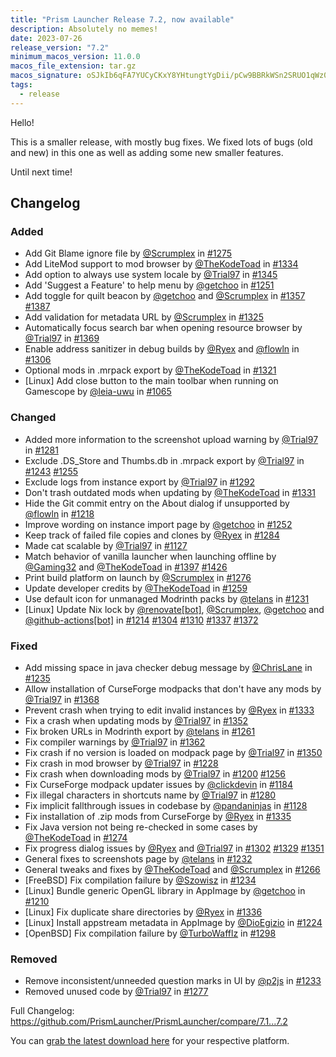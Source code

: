 ```yaml
---
title: "Prism Launcher Release 7.2, now available"
description: Absolutely no memes!
date: 2023-07-26
release_version: "7.2"
minimum_macos_version: 11.0.0
macos_file_extension: tar.gz
macos_signature: oSJkIb6qFA7YUCyCKxY8YHtungtYgDii/pCw9BBRkWSn2SRUO1qWz0spuhW3N4bpsE54p7H0LOYW0iHWqBleBg==
tags:
  - release
---
```


Hello!

This is a smaller release, with mostly bug fixes. We fixed lots of bugs (old and new) in this one as well as adding some new smaller features.

Until next time!

## Changelog

### Added

- Add Git Blame ignore file by [@Scrumplex](https://github.com/Scrumplex) in [#1275](https://github.com/PrismLauncher/PrismLauncher/pull/1275)
- Add LiteMod support to mod browser by [@TheKodeToad](https://github.com/TheKodeToad) in [#1334](https://github.com/PrismLauncher/PrismLauncher/pull/1334)
- Add option to always use system locale by [@Trial97](https://github.com/Trial97) in [#1345](https://github.com/PrismLauncher/PrismLauncher/pull/1345)
- Add 'Suggest a Feature' to help menu by [@getchoo](https://github.com/getchoo) in [#1251](https://github.com/PrismLauncher/PrismLauncher/pull/1251)
- Add toggle for quilt beacon by [@getchoo](https://github.com/getchoo) and [@Scrumplex](https://github.com/Scrumplex) in [#1357](https://github.com/PrismLauncher/PrismLauncher/pull/1357) [#1387](https://github.com/PrismLauncher/PrismLauncher/pull/1387)
- Add validation for metadata URL by [@Scrumplex](https://github.com/Scrumplex) in [#1325](https://github.com/PrismLauncher/PrismLauncher/pull/1325)
- Automatically focus search bar when opening resource browser by [@Trial97](https://github.com/Trial97) in [#1369](https://github.com/PrismLauncher/PrismLauncher/pull/1369)
- Enable address sanitizer in debug builds by [@Ryex](https://github.com/Ryex) and [@flowln](https://github.com/flowln) in [#1306](https://github.com/PrismLauncher/PrismLauncher/pull/1306)
- Optional mods in .mrpack export by [@TheKodeToad](https://github.com/TheKodeToad) in [#1321](https://github.com/PrismLauncher/PrismLauncher/pull/1321)
- [Linux] Add close button to the main toolbar when running on Gamescope by [@leia-uwu](https://github.com/leia-uwu) in [#1065](https://github.com/PrismLauncher/PrismLauncher/pull/1065)

### Changed

- Added more information to the screenshot upload warning by [@Trial97](https://github.com/Trial97) in [#1281](https://github.com/PrismLauncher/PrismLauncher/pull/1281)
- Exclude .DS_Store and Thumbs.db in .mrpack export by [@Trial97](https://github.com/Trial97) in [#1243](https://github.com/PrismLauncher/PrismLauncher/pull/1243) [#1255](https://github.com/PrismLauncher/PrismLauncher/pull/1255)
- Exclude logs from instance export by [@Trial97](https://github.com/Trial97) in [#1292](https://github.com/PrismLauncher/PrismLauncher/pull/1292)
- Don't trash outdated mods when updating by [@TheKodeToad](https://github.com/TheKodeToad) in [#1331](https://github.com/PrismLauncher/PrismLauncher/pull/1331)
- Hide the Git commit entry on the About dialog if unsupported by [@flowln](https://github.com/flowln) in [#1218](https://github.com/PrismLauncher/PrismLauncher/pull/1218)
- Improve wording on instance import page by [@getchoo](https://github.com/getchoo) in [#1252](https://github.com/PrismLauncher/PrismLauncher/pull/1252)
- Keep track of failed file copies and clones by [@Ryex](https://github.com/Ryex) in [#1284](https://github.com/PrismLauncher/PrismLauncher/pull/1284)
- Made cat scalable by [@Trial97](https://github.com/Trial97) in [#1127](https://github.com/PrismLauncher/PrismLauncher/pull/1127)
- Match behavior of vanilla launcher when launching offline by [@Gaming32](https://github.com/Gaming32) and [@TheKodeToad](https://github.com/TheKodeToad) in [#1397](https://github.com/PrismLauncher/PrismLauncher/pull/1397) [#1426](https://github.com/PrismLauncher/PrismLauncher/pull/1426)
- Print build platform on launch by [@Scrumplex](https://github.com/Scrumplex) in [#1276](https://github.com/PrismLauncher/PrismLauncher/pull/1276)
- Update developer credits by [@TheKodeToad](https://github.com/TheKodeToad) in [#1259](https://github.com/PrismLauncher/PrismLauncher/pull/1259)
- Use default icon for unmanaged Modrinth packs by [@telans](https://github.com/telans) in [#1231](https://github.com/PrismLauncher/PrismLauncher/pull/1231)
- [Linux] Update Nix lock by [@renovate[bot]](https://github.com/renovate[bot]), [@Scrumplex](https://github.com/Scrumplex), [@getchoo](https://github.com/getchoo) and [@github-actions[bot]](https://github.com/github-actions[bot]) in [#1214](https://github.com/PrismLauncher/PrismLauncher/pull/1214) [#1304](https://github.com/PrismLauncher/PrismLauncher/pull/1304) [#1310](https://github.com/PrismLauncher/PrismLauncher/pull/1310) [#1337](https://github.com/PrismLauncher/PrismLauncher/pull/1337) [#1372](https://github.com/PrismLauncher/PrismLauncher/pull/1372)

### Fixed

- Add missing space in java checker debug message by [@ChrisLane](https://github.com/ChrisLane) in [#1235](https://github.com/PrismLauncher/PrismLauncher/pull/1235)
- Allow installation of CurseForge modpacks that don't have any mods by [@Trial97](https://github.com/Trial97) in [#1368](https://github.com/PrismLauncher/PrismLauncher/pull/1368)
- Prevent crash when trying to edit invalid instances by [@Ryex](https://github.com/Ryex) in [#1333](https://github.com/PrismLauncher/PrismLauncher/pull/1333)
- Fix a crash when updating mods by [@Trial97](https://github.com/Trial97) in [#1352](https://github.com/PrismLauncher/PrismLauncher/pull/1352)
- Fix broken URLs in Modrinth export by [@telans](https://github.com/telans) in [#1261](https://github.com/PrismLauncher/PrismLauncher/pull/1261)
- Fix compiler warnings by [@Trial97](https://github.com/Trial97) in [#1362](https://github.com/PrismLauncher/PrismLauncher/pull/1362)
- Fix crash if no version is loaded on modpack page by [@Trial97](https://github.com/Trial97) in [#1350](https://github.com/PrismLauncher/PrismLauncher/pull/1350)
- Fix crash in mod browser by [@Trial97](https://github.com/Trial97) in [#1228](https://github.com/PrismLauncher/PrismLauncher/pull/1228)
- Fix crash when downloading mods by [@Trial97](https://github.com/Trial97) in [#1200](https://github.com/PrismLauncher/PrismLauncher/pull/1200) [#1256](https://github.com/PrismLauncher/PrismLauncher/pull/1256)
- Fix CurseForge modpack updater issues by [@clickdevin](https://github.com/clickdevin) in [#1184](https://github.com/PrismLauncher/PrismLauncher/pull/1184)
- Fix illegal characters in shortcuts name by [@Trial97](https://github.com/Trial97) in [#1280](https://github.com/PrismLauncher/PrismLauncher/pull/1280)
- Fix implicit fallthrough issues in codebase by [@pandaninjas](https://github.com/pandaninjas) in [#1128](https://github.com/PrismLauncher/PrismLauncher/pull/1128)
- Fix installation of .zip mods from CurseForge by [@Ryex](https://github.com/Ryex) in [#1335](https://github.com/PrismLauncher/PrismLauncher/pull/1335)
- Fix Java version not being re-checked in some cases by [@TheKodeToad](https://github.com/TheKodeToad) in [#1274](https://github.com/PrismLauncher/PrismLauncher/pull/1274)
- Fix progress dialog issues by [@Ryex](https://github.com/Ryex) and [@Trial97](https://github.com/Trial97) in [#1302](https://github.com/PrismLauncher/PrismLauncher/pull/1302) [#1329](https://github.com/PrismLauncher/PrismLauncher/pull/1329) [#1351](https://github.com/PrismLauncher/PrismLauncher/pull/1351)
- General fixes to screenshots page by [@telans](https://github.com/telans) in [#1232](https://github.com/PrismLauncher/PrismLauncher/pull/1232)
- General tweaks and fixes by [@TheKodeToad](https://github.com/TheKodeToad) and [@Scrumplex](https://github.com/Scrumplex) in [#1266](https://github.com/PrismLauncher/PrismLauncher/pull/1266)
- [FreeBSD] Fix compilation failure by [@Szowisz](https://github.com/Szowisz) in [#1234](https://github.com/PrismLauncher/PrismLauncher/pull/1234)
- [Linux] Bundle generic OpenGL library in AppImage by [@getchoo](https://github.com/getchoo) in [#1210](https://github.com/PrismLauncher/PrismLauncher/pull/1210)
- [Linux] Fix duplicate share directories by [@Ryex](https://github.com/Ryex) in [#1336](https://github.com/PrismLauncher/PrismLauncher/pull/1336)
- [Linux] Install appstream metadata in AppImage by [@DioEgizio](https://github.com/DioEgizio) in [#1224](https://github.com/PrismLauncher/PrismLauncher/pull/1224)
- [OpenBSD] Fix compilation failure by [@TurboWafflz](https://github.com/TurboWafflz) in [#1298](https://github.com/PrismLauncher/PrismLauncher/pull/1298)

### Removed

- Remove inconsistent/unneeded question marks in UI by [@p2js](https://github.com/p2js) in [#1233](https://github.com/PrismLauncher/PrismLauncher/pull/1233)
- Removed unused code by [@Trial97](https://github.com/Trial97) in [#1277](https://github.com/PrismLauncher/PrismLauncher/pull/1277)

Full Changelog: <https://github.com/PrismLauncher/PrismLauncher/compare/7.1...7.2>

You can [grab the latest download here](https://prismlauncher.org/download/) for your respective platform.
